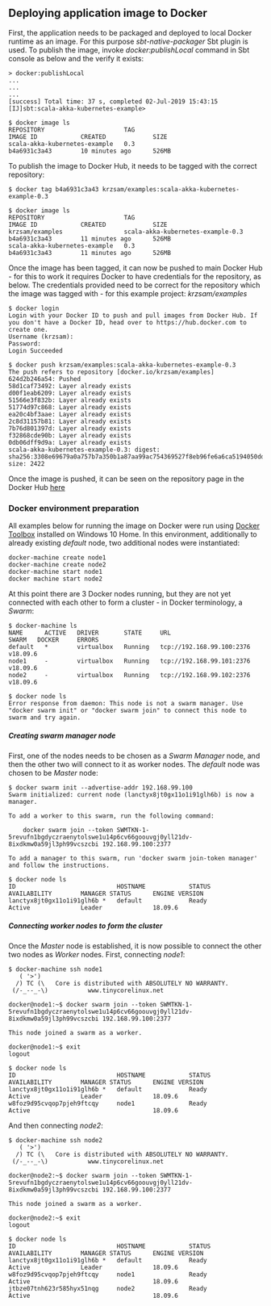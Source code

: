 ## Deploying application image to Docker

First, the application needs to be packaged and deployed to local Docker runtime as an image. For this purpose _sbt-native-packager_ Sbt plugin is used. 
To publish the image, invoke _docker:publishLocal_ command in Sbt console as below and the verify it exists: 

```
> docker:publishLocal
...
...
...
[success] Total time: 37 s, completed 02-Jul-2019 15:43:15
[IJ]sbt:scala-akka-kubernetes-example>

$ docker image ls
REPOSITORY                      TAG                                 IMAGE ID            CREATED             SIZE
scala-akka-kubernetes-example   0.3                                 b4a6931c3a43        10 minutes ago      526MB
```

To publish the image to Docker Hub, it needs to be tagged with the correct repository:

```
$ docker tag b4a6931c3a43 krzsam/examples:scala-akka-kubernetes-example-0.3

$ docker image ls
REPOSITORY                      TAG                                 IMAGE ID            CREATED             SIZE
krzsam/examples                 scala-akka-kubernetes-example-0.3   b4a6931c3a43        11 minutes ago      526MB
scala-akka-kubernetes-example   0.3                                 b4a6931c3a43        11 minutes ago      526MB
```

Once the image has been tagged, it can now be pushed to main Docker Hub - for this to work it requires Docker to have credentials for the repository, as below.
The credentials provided need to be correct for the repository which the image was tagged with - for this example project: _krzsam/examples_ 

```
$ docker login
Login with your Docker ID to push and pull images from Docker Hub. If you don't have a Docker ID, head over to https://hub.docker.com to create one.
Username (krzsam):
Password:
Login Succeeded

$ docker push krzsam/examples:scala-akka-kubernetes-example-0.3
The push refers to repository [docker.io/krzsam/examples]
624d2b246a54: Pushed
58d1caf73492: Layer already exists
d00f1eab6209: Layer already exists
51566e3f832b: Layer already exists
51774d97c868: Layer already exists
ea20c4bf3aae: Layer already exists
2c8d31157b81: Layer already exists
7b76d801397d: Layer already exists
f32868cde90b: Layer already exists
0db06dff9d9a: Layer already exists
scala-akka-kubernetes-example-0.3: digest: sha256:3308e69679a0a757b7a350b1a87aa99ac754369527f8eb96fe6a6ca5194050dd size: 2422
```

Once the image is pushed, it can be seen on the repository page in the Docker Hub [here](https://cloud.docker.com/u/krzsam/repository/docker/krzsam/examples)

### Docker environment preparation

All examples below for running the image on Docker were run using [Docker Toolbox](https://docs.docker.com/toolbox/overview/) installed on Windows 10 Home.
In this environment, additionally to already existing _default_ node, two additional nodes were instantiated:

```
docker-machine create node1
docker-machine create node2
docker-machine start node1
docker machine start node2
```

At this point there are 3 Docker nodes running, but they are not yet connected with each other to form a cluster - in Docker terminology, a _Swarm_:

```
$ docker-machine ls
NAME      ACTIVE   DRIVER       STATE     URL                         SWARM   DOCKER     ERRORS
default   *        virtualbox   Running   tcp://192.168.99.100:2376           v18.09.6
node1     -        virtualbox   Running   tcp://192.168.99.101:2376           v18.09.6
node2     -        virtualbox   Running   tcp://192.168.99.102:2376           v18.09.6

$ docker node ls
Error response from daemon: This node is not a swarm manager. Use "docker swarm init" or "docker swarm join" to connect this node to swarm and try again.
```

##### Creating swarm manager node

First, one of the nodes needs to be chosen as a _Swarm Manager_ node, and then the other two will connect to it as worker nodes. The _default_ node was chosen to be _Master_ node:

```
$ docker swarm init --advertise-addr 192.168.99.100
Swarm initialized: current node (lanctyx8jt0gx11o1i91glh6b) is now a manager.

To add a worker to this swarm, run the following command:

    docker swarm join --token SWMTKN-1-5revufn1bgdyczraenytolswe1u14p6cv66goouvgj0yll21dv-8ixdkmw0a59jl3ph99vcszcbi 192.168.99.100:2377

To add a manager to this swarm, run 'docker swarm join-token manager' and follow the instructions.

$ docker node ls
ID                            HOSTNAME            STATUS              AVAILABILITY        MANAGER STATUS      ENGINE VERSION
lanctyx8jt0gx11o1i91glh6b *   default             Ready               Active              Leader              18.09.6
```

##### Connecting worker nodes to form the cluster

Once the _Master_ node is established, it is now possible to connect the other two nodes as _Worker_ nodes. First, connecting _node1_:

```
$ docker-machine ssh node1
   ( '>')
  /) TC (\   Core is distributed with ABSOLUTELY NO WARRANTY.
 (/-_--_-\)           www.tinycorelinux.net

docker@node1:~$ docker swarm join --token SWMTKN-1-5revufn1bgdyczraenytolswe1u14p6cv66goouvgj0yll21dv-8ixdkmw0a59jl3ph99vcszcbi 192.168.99.100:2377

This node joined a swarm as a worker.

docker@node1:~$ exit
logout

$ docker node ls
ID                            HOSTNAME            STATUS              AVAILABILITY        MANAGER STATUS      ENGINE VERSION
lanctyx8jt0gx11o1i91glh6b *   default             Ready               Active              Leader              18.09.6
w8foz9d95cvqop7pjeh9ftcqy     node1               Ready               Active                                  18.09.6
```

And then connecting _node2_:

```
$ docker-machine ssh node2
   ( '>')
  /) TC (\   Core is distributed with ABSOLUTELY NO WARRANTY.
 (/-_--_-\)           www.tinycorelinux.net

docker@node2:~$ docker swarm join --token SWMTKN-1-5revufn1bgdyczraenytolswe1u14p6cv66goouvgj0yll21dv-8ixdkmw0a59jl3ph99vcszcbi 192.168.99.100:2377

This node joined a swarm as a worker.

docker@node2:~$ exit
logout

$ docker node ls
ID                            HOSTNAME            STATUS              AVAILABILITY        MANAGER STATUS      ENGINE VERSION
lanctyx8jt0gx11o1i91glh6b *   default             Ready               Active              Leader              18.09.6
w8foz9d95cvqop7pjeh9ftcqy     node1               Ready               Active                                  18.09.6
jtbze07tnh623r585hyx51nqg     node2               Ready               Active                                  18.09.6
```
